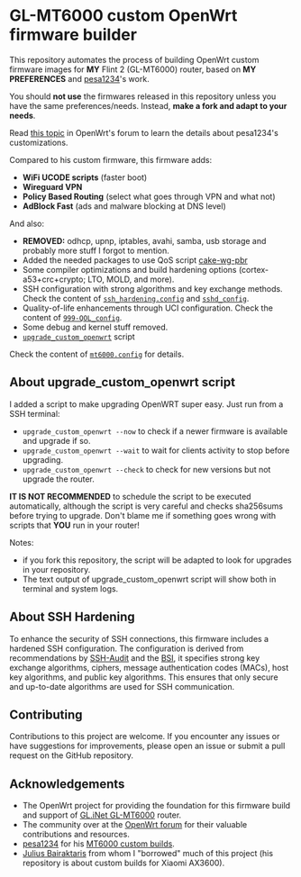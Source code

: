 # GL-MT6000 custom OpenWrt firmware builder

This repository automates the process of building OpenWrt custom firmware images for **MY** Flint 2 (GL-MT6000) router, based on **MY PREFERENCES** and [pesa1234](https://github.com/pesa1234)'s work.

You should **not use** the firmwares released in this repository unless you have the same preferences/needs.
Instead, **make a fork and adapt to your needs**.

Read [this topic](https://forum.openwrt.org/t/mt6000-custom-build-with-luci-and-some-optimization-kernel-6-12-x/185241) in OpenWrt's forum to learn the details about pesa1234's customizations.

Compared to his custom firmware, this firmware adds:
- **WiFi UCODE scripts** (faster boot)
- **Wireguard VPN**
- **Policy Based Routing** (select what goes through VPN and what not)
- **AdBlock Fast** (ads and malware blocking at DNS level)

And also:
- **REMOVED:** odhcp, upnp, iptables, avahi, samba, usb storage and probably more stuff I forgot to mention.
- Added the needed packages to use QoS script [cake-wg-pbr](https://github.com/lynxthecat/cake-wg-pbr)
- Some compiler optimizations and build hardening options (cortex-a53+crc+crypto; LTO, MOLD, and more).
- SSH configuration with strong algorithms and key exchange methods. Check the content of [`ssh_hardening.config`](files/etc/ssh/sshd_config.d/ssh_hardening.conf) and [`sshd_config`](files/etc/ssh/sshd_config).
- Quality-of-life enhancements through UCI configuration. Check the content of [`999-QOL_config`](files/etc/uci-defaults/999-QOL_config).
- Some debug and kernel stuff removed.
- [`upgrade_custom_openwrt`](files/usr/bin/upgrade_custom_openwrt) script

Check the content of [`mt6000.config`](mt6000.config) for details.



## About upgrade_custom_openwrt script

I added a script to make upgrading OpenWRT super easy. Just run from a SSH terminal:
- `upgrade_custom_openwrt --now` to check if a newer firmware is available and upgrade if so.
- `upgrade_custom_openwrt --wait` to wait for clients activity to stop before upgrading.
- `upgrade_custom_openwrt --check` to check for new versions but not upgrade the router.

**IT IS NOT RECOMMENDED** to schedule the script to be executed automatically, although the script is very careful and checks sha256sums before trying to upgrade. Don't blame me if something goes wrong with scripts that **YOU** run in your router!

Notes:
- if you fork this repository, the script will be adapted to look for upgrades in your repository.
- The text output of upgrade_custom_openwrt script will show both in terminal and system logs.



## About SSH Hardening

To enhance the security of SSH connections, this firmware includes a hardened SSH configuration. The configuration is derived from recommendations by [SSH-Audit](https://github.com/jtesta/ssh-audit) and the [BSI](https://www.bsi.bund.de/), it specifies strong key exchange algorithms, ciphers, message authentication codes (MACs), host key algorithms, and public key algorithms. This ensures that only secure and up-to-date algorithms are used for SSH communication.



## Contributing

Contributions to this project are welcome. If you encounter any issues or have suggestions for improvements, please open an issue or submit a pull request on the GitHub repository.



## Acknowledgements

- The OpenWrt project for providing the foundation for this firmware build and support of [GL.iNet GL-MT6000](https://openwrt.org/toh/gl.inet/gl-mt6000) router.
- The community over at the [OpenWrt forum](https://forum.openwrt.org/t/mt6000-custom-build-with-luci-and-some-optimization-kernel-6-12-x/185241) for their valuable contributions and resources. 
- [pesa1234](https://github.com/pesa1234) for his [MT6000 custom builds](https://github.com/pesa1234/MT6000_cust_build).
- [Julius Bairaktaris](https://github.com/JuliusBairaktaris/Qualcommax_NSS_Builder) from whom I "borrowed" much of this project (his repository is about custom builds for Xiaomi AX3600).
